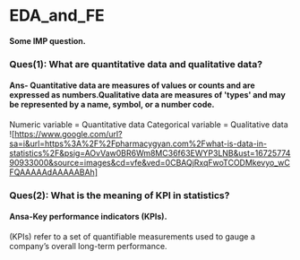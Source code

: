 # EDA_and_FE
#### Some IMP question.
### Ques(1): What are quantitative data and qualitative data?
#### Ans- Quantitative data are measures of values or counts and are expressed as numbers.Qualitative data are measures of 'types' and may be represented by a name, symbol, or a number code.
Numeric variable = Quantitative data
Categorical variable = Qualitative data   
![https://www.google.com/url?sa=i&url=https%3A%2F%2Fpharmacygyan.com%2Fwhat-is-data-in-statistics%2F&psig=AOvVaw0BR6Wm8MC36f63EWYP3LNB&ust=1672577490933000&source=images&cd=vfe&ved=0CBAQjRxqFwoTCODMkevyo_wCFQAAAAAdAAAAABAh]
### Ques(2): What is the meaning of KPI in statistics?
#### Ansa-Key performance indicators (KPIs).
(KPIs) refer to a set of quantifiable measurements used to gauge a company’s overall long-term performance.

